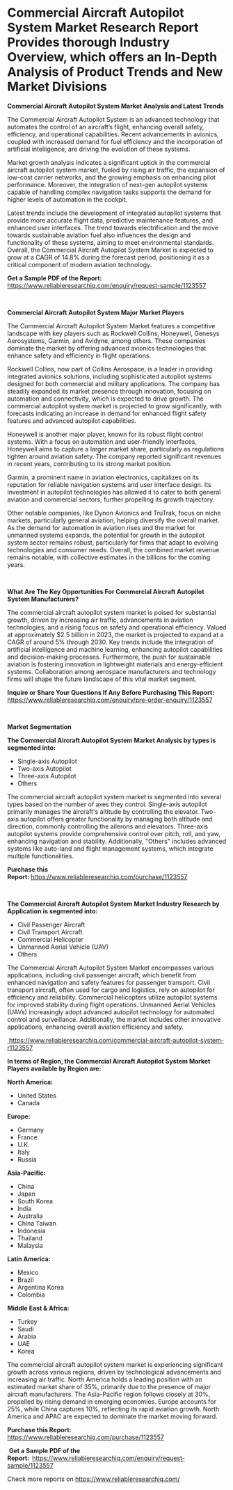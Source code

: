 <p><h1>Commercial Aircraft Autopilot System Market Research Report Provides thorough Industry Overview, which offers an In-Depth Analysis of Product Trends and New Market Divisions</h1></p><p><strong>Commercial Aircraft Autopilot System Market Analysis and Latest Trends</strong></p>
<p><p>The Commercial Aircraft Autopilot System is an advanced technology that automates the control of an aircraft’s flight, enhancing overall safety, efficiency, and operational capabilities. Recent advancements in avionics, coupled with increased demand for fuel efficiency and the incorporation of artificial intelligence, are driving the evolution of these systems. </p><p>Market growth analysis indicates a significant uptick in the commercial aircraft autopilot system market, fueled by rising air traffic, the expansion of low-cost carrier networks, and the growing emphasis on enhancing pilot performance. Moreover, the integration of next-gen autopilot systems capable of handling complex navigation tasks supports the demand for higher levels of automation in the cockpit.</p><p>Latest trends include the development of integrated autopilot systems that provide more accurate flight data, predictive maintenance features, and enhanced user interfaces. The trend towards electrification and the move towards sustainable aviation fuel also influences the design and functionality of these systems, aiming to meet environmental standards. Overall, the Commercial Aircraft Autopilot System Market is expected to grow at a CAGR of 14.8% during the forecast period, positioning it as a critical component of modern aviation technology.</p></p>
<p><strong>Get a Sample PDF of the Report:&nbsp;</strong> <a href="https://www.reliableresearchiq.com/enquiry/request-sample/1123557?utm_campaign=1121&utm_medium=2&utm_source=Github&utm_content=ia&utm_term=03032025&utm_id=commercial-aircraft-autopilot-system">https://www.reliableresearchiq.com/enquiry/request-sample/1123557</a></p>
<p>&nbsp;</p>
<p><strong>Commercial Aircraft Autopilot System Major Market Players</strong></p>
<p><p>The Commercial Aircraft Autopilot System Market features a competitive landscape with key players such as Rockwell Collins, Honeywell, Genesys Aerosystems, Garmin, and Avidyne, among others. These companies dominate the market by offering advanced avionics technologies that enhance safety and efficiency in flight operations.</p><p>Rockwell Collins, now part of Collins Aerospace, is a leader in providing integrated avionics solutions, including sophisticated autopilot systems designed for both commercial and military applications. The company has steadily expanded its market presence through innovation, focusing on automation and connectivity, which is expected to drive growth. The commercial autopilot system market is projected to grow significantly, with forecasts indicating an increase in demand for enhanced flight safety features and advanced autopilot capabilities.</p><p>Honeywell is another major player, known for its robust flight control systems. With a focus on automation and user-friendly interfaces, Honeywell aims to capture a larger market share, particularly as regulations tighten around aviation safety. The company reported significant revenues in recent years, contributing to its strong market position.</p><p>Garmin, a prominent name in aviation electronics, capitalizes on its reputation for reliable navigation systems and user interface design. Its investment in autopilot technologies has allowed it to cater to both general aviation and commercial sectors, further propelling its growth trajectory.</p><p>Other notable companies, like Dynon Avionics and TruTrak, focus on niche markets, particularly general aviation, helping diversify the overall market. As the demand for automation in aviation rises and the market for unmanned systems expands, the potential for growth in the autopilot system sector remains robust, particularly for firms that adapt to evolving technologies and consumer needs. Overall, the combined market revenue remains notable, with collective estimates in the billions for the coming years.</p></p>
<p>&nbsp;</p>
<p><strong>What Are The Key Opportunities For Commercial Aircraft Autopilot System Manufacturers?</strong></p>
<p><p>The commercial aircraft autopilot system market is poised for substantial growth, driven by increasing air traffic, advancements in aviation technologies, and a rising focus on safety and operational efficiency. Valued at approximately $2.5 billion in 2023, the market is projected to expand at a CAGR of around 5% through 2030. Key trends include the integration of artificial intelligence and machine learning, enhancing autopilot capabilities and decision-making processes. Furthermore, the push for sustainable aviation is fostering innovation in lightweight materials and energy-efficient systems. Collaboration among aerospace manufacturers and technology firms will shape the future landscape of this vital market segment.</p></p>
<p><strong>Inquire or Share Your Questions If Any Before Purchasing This Report:</strong> <a href="https://www.reliableresearchiq.com/enquiry/pre-order-enquiry/1123557?utm_campaign=1121&utm_medium=2&utm_source=Github&utm_content=ia&utm_term=03032025&utm_id=commercial-aircraft-autopilot-system">https://www.reliableresearchiq.com/enquiry/pre-order-enquiry/1123557</a></p>
<p>&nbsp;</p>
<p><strong>Market Segmentation</strong></p>
<p><strong>The Commercial Aircraft Autopilot System Market Analysis by types is segmented into:</strong></p>
<p><ul><li>Single-axis Autopilot</li><li>Two-axis Autopilot</li><li>Three-axis Autopilot</li><li>Others</li></ul></p>
<p><p>The commercial aircraft autopilot system market is segmented into several types based on the number of axes they control. Single-axis autopilot primarily manages the aircraft's altitude by controlling the elevator. Two-axis autopilot offers greater functionality by managing both altitude and direction, commonly controlling the ailerons and elevators. Three-axis autopilot systems provide comprehensive control over pitch, roll, and yaw, enhancing navigation and stability. Additionally, "Others" includes advanced systems like auto-land and flight management systems, which integrate multiple functionalities.</p></p>
<p><strong>Purchase this Report:&nbsp;</strong><a href="https://www.reliableresearchiq.com/purchase/1123557?utm_campaign=1121&utm_medium=2&utm_source=Github&utm_content=ia&utm_term=03032025&utm_id=commercial-aircraft-autopilot-system">https://www.reliableresearchiq.com/purchase/1123557</a></p>
<p>&nbsp;</p>
<p><strong>The Commercial Aircraft Autopilot System Market Industry Research by Application is segmented into:</strong></p>
<p><ul><li>Civil Passenger Aircraft</li><li>Civil Transport Aircraft</li><li>Commercial Helicopter</li><li>Unmanned Aerial Vehicle (UAV)</li><li>Others</li></ul></p>
<p><p>The Commercial Aircraft Autopilot System Market encompasses various applications, including civil passenger aircraft, which benefit from enhanced navigation and safety features for passenger transport. Civil transport aircraft, often used for cargo and logistics, rely on autopilot for efficiency and reliability. Commercial helicopters utilize autopilot systems for improved stability during flight operations. Unmanned Aerial Vehicles (UAVs) increasingly adopt advanced autopilot technology for automated control and surveillance. Additionally, the market includes other innovative applications, enhancing overall aviation efficiency and safety.</p></p>
<p><a href="https://www.reliableresearchiq.com/commercial-aircraft-autopilot-system-r1123557?utm_campaign=1121&utm_medium=2&utm_source=Github&utm_content=ia&utm_term=03032025&utm_id=commercial-aircraft-autopilot-system">&nbsp;https://www.reliableresearchiq.com/commercial-aircraft-autopilot-system-r1123557</a></p>
<p><strong>In terms of Region, the Commercial Aircraft Autopilot System Market Players available by Region are:</strong></p>
<p>
    <p> <strong> North America: </strong>
        <ul>
            <li>United States</li>
            <li>Canada</li>
        </ul>
        </p> 
    <p> <strong> Europe: </strong>
        <ul>
            <li>Germany</li>
            <li>France</li>
            <li>U.K.</li>
            <li>Italy</li>
            <li>Russia</li>
        </ul>
        </p> 
    <p> <strong> Asia-Pacific: </strong>
        <ul>
            <li>China</li>
            <li>Japan</li>
            <li>South Korea</li>
            <li>India</li>
            <li>Australia</li>
            <li>China Taiwan</li>
            <li>Indonesia</li>
            <li>Thailand</li>
            <li>Malaysia</li>
        </ul>
        </p> 
    <p> <strong> Latin America: </strong>
        <ul>
            <li>Mexico</li>
            <li>Brazil</li>
            <li>Argentina Korea</li>
            <li>Colombia</li>
        </ul>
        </p> 
    <p> <strong> Middle East & Africa: </strong>
        <ul>
            <li>Turkey</li>
            <li>Saudi</li>
            <li>Arabia</li>
            <li>UAE</li>
            <li>Korea</li>
        </ul>
    </p>
    </p>
<p><p>The commercial aircraft autopilot system market is experiencing significant growth across various regions, driven by technological advancements and increasing air traffic. North America holds a leading position with an estimated market share of 35%, primarily due to the presence of major aircraft manufacturers. The Asia-Pacific region follows closely at 30%, propelled by rising demand in emerging economies. Europe accounts for 25%, while China captures 10%, reflecting its rapid aviation growth. North America and APAC are expected to dominate the market moving forward.</p></p>
<p><strong>Purchase this Report: </strong><a href="https://www.reliableresearchiq.com/purchase/1123557?utm_campaign=1121&utm_medium=2&utm_source=Github&utm_content=ia&utm_term=03032025&utm_id=commercial-aircraft-autopilot-system">https://www.reliableresearchiq.com/purchase/1123557</a></p>
<p>&nbsp;<strong>Get a Sample PDF of the Report:&nbsp;&nbsp;</strong><a href="https://www.reliableresearchiq.com/enquiry/request-sample/1123557?utm_campaign=1121&utm_medium=2&utm_source=Github&utm_content=ia&utm_term=03032025&utm_id=commercial-aircraft-autopilot-system">https://www.reliableresearchiq.com/enquiry/request-sample/1123557</a></p>
<p><strong></strong></p>
<p>Check more reports on <a href="https://www.reliableresearchiq.com/?utm_campaign=1121&utm_medium=2&utm_source=Github&utm_content=ia&utm_term=03032025&utm_id=commercial-aircraft-autopilot-system">https://www.reliableresearchiq.com/</a></p>
